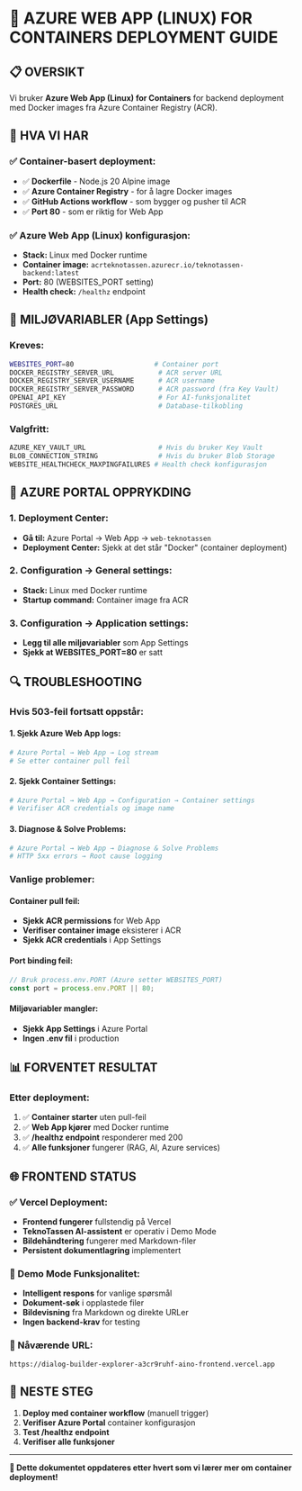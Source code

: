 # 🚀 **AZURE WEB APP (LINUX) FOR CONTAINERS DEPLOYMENT GUIDE**

## 📋 **OVERSIKT**

Vi bruker **Azure Web App (Linux) for Containers** for backend deployment med Docker images fra Azure Container Registry (ACR).

## 🔧 **HVA VI HAR**

### **✅ Container-basert deployment:**
- ✅ **Dockerfile** - Node.js 20 Alpine image
- ✅ **Azure Container Registry** - for å lagre Docker images
- ✅ **GitHub Actions workflow** - som bygger og pusher til ACR
- ✅ **Port 80** - som er riktig for Web App

### **✅ Azure Web App (Linux) konfigurasjon:**
- **Stack:** Linux med Docker runtime
- **Container image:** `acrteknotassen.azurecr.io/teknotassen-backend:latest`
- **Port:** 80 (WEBSITES_PORT setting)
- **Health check:** `/healthz` endpoint

## 🔐 **MILJØVARIABLER (App Settings)**

### **Kreves:**
```bash
WEBSITES_PORT=80                    # Container port
DOCKER_REGISTRY_SERVER_URL           # ACR server URL
DOCKER_REGISTRY_SERVER_USERNAME      # ACR username
DOCKER_REGISTRY_SERVER_PASSWORD      # ACR password (fra Key Vault)
OPENAI_API_KEY                       # For AI-funksjonalitet
POSTGRES_URL                         # Database-tilkobling
```

### **Valgfritt:**
```bash
AZURE_KEY_VAULT_URL                  # Hvis du bruker Key Vault
BLOB_CONNECTION_STRING               # Hvis du bruker Blob Storage
WEBSITE_HEALTHCHECK_MAXPINGFAILURES # Health check konfigurasjon
```

## 🧹 **AZURE PORTAL OPPRYKDING**

### **1. Deployment Center:**
- **Gå til:** Azure Portal → Web App → `web-teknotassen`
- **Deployment Center:** Sjekk at det står "Docker" (container deployment)

### **2. Configuration → General settings:**
- **Stack:** Linux med Docker runtime
- **Startup command:** Container image fra ACR

### **3. Configuration → Application settings:**
- **Legg til alle miljøvariabler** som App Settings
- **Sjekk at WEBSITES_PORT=80** er satt

## 🔍 **TROUBLESHOOTING**

### **Hvis 503-feil fortsatt oppstår:**

#### **1. Sjekk Azure Web App logs:**
```bash
# Azure Portal → Web App → Log stream
# Se etter container pull feil
```

#### **2. Sjekk Container Settings:**
```bash
# Azure Portal → Web App → Configuration → Container settings
# Verifiser ACR credentials og image name
```

#### **3. Diagnose & Solve Problems:**
```bash
# Azure Portal → Web App → Diagnose & Solve Problems
# HTTP 5xx errors → Root cause logging
```

### **Vanlige problemer:**

#### **Container pull feil:**
- **Sjekk ACR permissions** for Web App
- **Verifiser container image** eksisterer i ACR
- **Sjekk ACR credentials** i App Settings

#### **Port binding feil:**
```javascript
// Bruk process.env.PORT (Azure setter WEBSITES_PORT)
const port = process.env.PORT || 80;
```

#### **Miljøvariabler mangler:**
- **Sjekk App Settings** i Azure Portal
- **Ingen .env fil** i production

## 📊 **FORVENTET RESULTAT**

### **Etter deployment:**
1. ✅ **Container starter** uten pull-feil
2. ✅ **Web App kjører** med Docker runtime
3. ✅ **/healthz endpoint** responderer med 200
4. ✅ **Alle funksjoner** fungerer (RAG, AI, Azure services)

## 🌐 **FRONTEND STATUS**

### **✅ Vercel Deployment:**
- **Frontend fungerer** fullstendig på Vercel
- **TeknoTassen AI-assistent** er operativ i Demo Mode
- **Bildehåndtering** fungerer med Markdown-filer
- **Persistent dokumentlagring** implementert

### **🔧 Demo Mode Funksjonalitet:**
- **Intelligent respons** for vanlige spørsmål
- **Dokument-søk** i opplastede filer
- **Bildevisning** fra Markdown og direkte URLer
- **Ingen backend-krav** for testing

### **📱 Nåværende URL:**
```
https://dialog-builder-explorer-a3cr9ruhf-aino-frontend.vercel.app
```

## 🎯 **NESTE STEG**

1. **Deploy med container workflow** (manuell trigger)
2. **Verifiser Azure Portal** container konfigurasjon
3. **Test /healthz endpoint**
4. **Verifiser alle funksjoner**

---

**📝 Dette dokumentet oppdateres etter hvert som vi lærer mer om container deployment!**